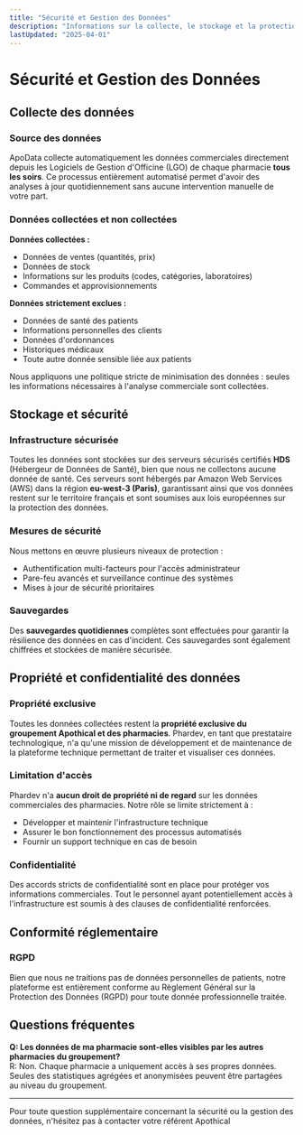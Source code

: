 ```yaml
---
title: "Sécurité et Gestion des Données"
description: "Informations sur la collecte, le stockage et la protection des données dans ApoData"
lastUpdated: "2025-04-01"
---
```


# Sécurité et Gestion des Données

## Collecte des données

### Source des données

ApoData collecte automatiquement les données commerciales directement depuis les Logiciels de Gestion d'Officine (LGO) de chaque pharmacie **tous les soirs**. Ce processus entièrement automatisé permet d'avoir des analyses à jour quotidiennement sans aucune intervention manuelle de votre part.

### Données collectées et non collectées

**Données collectées :**
- Données de ventes (quantités, prix)
- Données de stock
- Informations sur les produits (codes, catégories, laboratoires)
- Commandes et approvisionnements

**Données strictement exclues :**
- Données de santé des patients
- Informations personnelles des clients
- Données d'ordonnances
- Historiques médicaux
- Toute autre donnée sensible liée aux patients

Nous appliquons une politique stricte de minimisation des données : seules les informations nécessaires à l'analyse commerciale sont collectées.

## Stockage et sécurité

### Infrastructure sécurisée

Toutes les données sont stockées sur des serveurs sécurisés certifiés **HDS** (Hébergeur de Données de Santé), bien que nous ne collectons aucune donnée de santé. Ces serveurs sont hébergés par Amazon Web Services (AWS) dans la région **eu-west-3 (Paris)**, garantissant ainsi que vos données restent sur le territoire français et sont soumises aux lois européennes sur la protection des données.

### Mesures de sécurité

Nous mettons en œuvre plusieurs niveaux de protection :

- Authentification multi-facteurs pour l'accès administrateur
- Pare-feu avancés et surveillance continue des systèmes
- Mises à jour de sécurité prioritaires

### Sauvegardes

Des **sauvegardes quotidiennes** complètes sont effectuées pour garantir la résilience des données en cas d'incident. Ces sauvegardes sont également chiffrées et stockées de manière sécurisée.

## Propriété et confidentialité des données

### Propriété exclusive

Toutes les données collectées restent la **propriété exclusive du groupement Apothical et des pharmacies**. Phardev, en tant que prestataire technologique, n'a qu'une mission de développement et de maintenance de la plateforme technique permettant de traiter et visualiser ces données.

### Limitation d'accès

Phardev n'a **aucun droit de propriété ni de regard** sur les données commerciales des pharmacies. Notre rôle se limite strictement à :

- Développer et maintenir l'infrastructure technique
- Assurer le bon fonctionnement des processus automatisés
- Fournir un support technique en cas de besoin

### Confidentialité

Des accords stricts de confidentialité sont en place pour protéger vos informations commerciales. Tout le personnel ayant potentiellement accès à l'infrastructure est soumis à des clauses de confidentialité renforcées.

## Conformité réglementaire

### RGPD

Bien que nous ne traitions pas de données personnelles de patients, notre plateforme est entièrement conforme au Règlement Général sur la Protection des Données (RGPD) pour toute donnée professionnelle traitée.

## Questions fréquentes

**Q: Les données de ma pharmacie sont-elles visibles par les autres pharmacies du groupement?**  
R: Non. Chaque pharmacie a uniquement accès à ses propres données. Seules des statistiques agrégées et anonymisées peuvent être partagées au niveau du groupement.

---

Pour toute question supplémentaire concernant la sécurité ou la gestion des données, n'hésitez pas à contacter votre référent Apothical